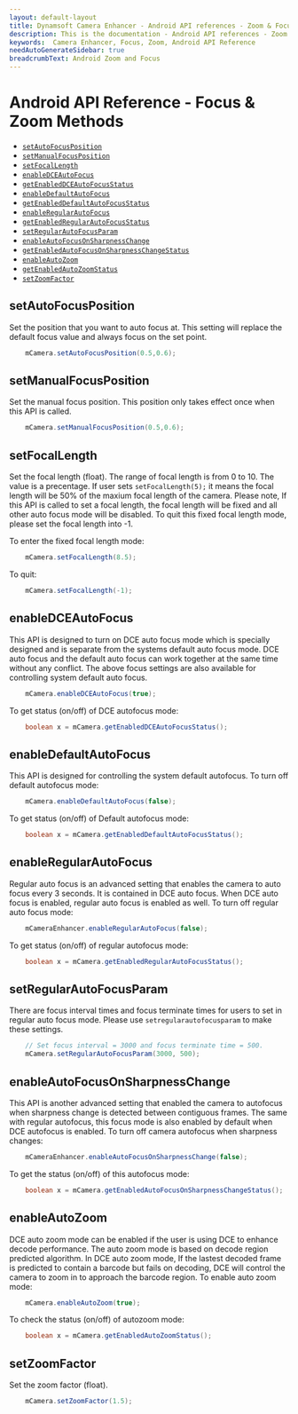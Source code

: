 ```yaml
---
layout: default-layout
title: Dynamsoft Camera Enhancer - Android API references - Zoom & Focus Methods
description: This is the documentation - Android API references - Zoom & Focus Methods page of Dynamsoft Camera Enhancer.
keywords:  Camera Enhancer, Focus, Zoom, Android API Reference
needAutoGenerateSidebar: true
breadcrumbText: Android Zoom and Focus
---
```


# Android API Reference - Focus & Zoom Methods

- [`setAutoFocusPosition`](#setautofocusposition)
- [`setManualFocusPosition`](#setautofocusposition)
- [`setFocalLength`](#setfocallength)
- [`enableDCEAutoFocus`](#enabledceautofocus)
- [`getEnabledDCEAutoFocusStatus`](#enabledceautofocus)
- [`enableDefaultAutoFocus`](#enabledefaultautofocus)
- [`getEnabledDefaultAutoFocusStatus`](#enabledefaultautofocus)
- [`enableRegularAutoFocus`](#enableregularautofocus)
- [`getEnabledRegularAutoFocusStatus`](#enableregularautofocus)
- [`setRegularAutoFocusParam`](#setregularautofocusparam)
- [`enableAutoFocusOnSharpnessChange`](#enableautofocusonsharpnesschange)
- [`getEnabledAutoFocusOnSharpnessChangeStatus`](#enableautofocusonsharpnesschange)
- [`enableAutoZoom`](#enableautozoom)
- [`getEnabledAutoZoomStatus`](#enableautozoom)
- [`setZoomFactor`](#setzoomfactor)

## setAutoFocusPosition

Set the position that you want to auto focus at. This setting will replace the default focus value and always focus on the set point.

```java
    mCamera.setAutoFocusPosition(0.5,0.6);
```

## setManualFocusPosition

Set the manual focus position. This position only takes effect once when this API is called.

```java
    mCamera.setManualFocusPosition(0.5,0.6);
```

## setFocalLength

Set the focal length (float). The range of focal length is from 0 to 10. The value is a precentage. If user sets `setFocalLength(5);` it means the focal length will be 50% of the maxium focal length of the camera. Please note, If this API is called to set a focal length, the focal length will be fixed and all other auto focus mode will be disabled. To quit this fixed focal length mode, please set the focal length into -1.

To enter the fixed focal length mode:

```java
    mCamera.setFocalLength(8.5);
```

To quit:

```java
    mCamera.setFocalLength(-1);
```

## enableDCEAutoFocus

This API is designed to turn on DCE auto focus mode which is specially designed and is separate from the systems default auto focus mode. DCE auto focus and the default auto focus can work together at the same time without any conflict. The above focus settings are also available for controlling system default auto focus.

```java
    mCamera.enableDCEAutoFocus(true);
```

To get status (on/off) of DCE autofocus mode:

```java
    boolean x = mCamera.getEnabledDCEAutoFocusStatus();
```

## enableDefaultAutoFocus

This API is designed for controlling the system default autofocus. To turn off default autofocus mode:

```java
    mCamera.enableDefaultAutoFocus(false);
```

To get status (on/off) of Default autofocus mode:

```java
    boolean x = mCamera.getEnabledDefaultAutoFocusStatus();
```

## enableRegularAutoFocus

Regular auto focus is an advanced setting that enables the camera to auto focus every 3 seconds. It is contained in DCE auto focus. When DCE auto focus is enabled, regular auto focus is enabled as well. To turn off regular auto focus mode:
```java 
    mCameraEnhancer.enableRegularAutoFocus(false);
```

To get status (on/off) of regular autofocus mode:

```java
    boolean x = mCamera.getEnabledRegularAutoFocusStatus();
```

## setRegularAutoFocusParam

There are focus interval times and focus terminate times for users to set in regular auto focus mode. Please use `setregularautofocusparam` to make these settings.

```java
    // Set focus interval = 3000 and focus terminate time = 500.
    mCamera.setRegularAutoFocusParam(3000, 500);
```

## enableAutoFocusOnSharpnessChange

This API is another advanced setting that enabled the camera to autofocus when sharpness change is detected between contiguous frames. The same with regular autofocus, this focus mode is also enabled by default when DCE autofocus is enabled. To turn off camera autofocus when sharpness changes:

```java
    mCameraEnhancer.enableAutoFocusOnSharpnessChange(false);
```

To get the status (on/off) of this autofocus mode:

```java
    boolean x = mCamera.getEnabledAutoFocusOnSharpnessChangeStatus();
```

## enableAutoZoom

DCE auto zoom mode can be enabled if the user is using DCE to enhance decode performance. The auto zoom mode is based on decode region predicted algorithm. In DCE auto zoom mode, If the lastest decoded frame is predicted to contain a barcode but fails on decoding, DCE will control the camera to zoom in to approach the barcode region.
To enable auto zoom mode:

```java
    mCamera.enableAutoZoom(true);
```

To check the status (on/off) of autozoom mode:

```java
    boolean x = mCamera.getEnabledAutoZoomStatus();
```

## setZoomFactor

Set the zoom factor (float).

```java
    mCamera.setZoomFactor(1.5);
```

